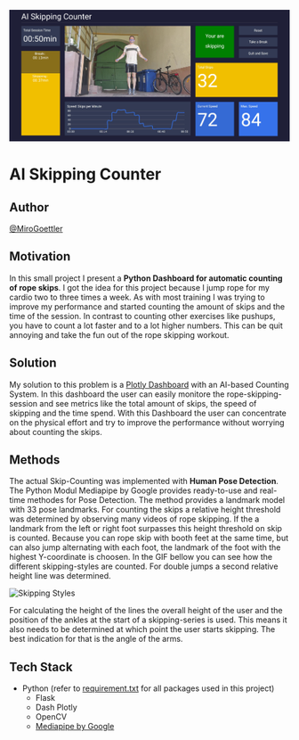![banner](assets/dashboard_screenshot.JPG)

# AI Skipping Counter

## Author
[@MiroGoettler](https://github.com/MiroGoettler)

## Motivation
In this small project I present a **Python Dashboard for automatic counting of rope skips**. I got the idea for this project because I jump rope for my cardio two to three times a week. As with most training I was trying to improve my performance and started counting the amount of skips and the time of the session. In contrast to counting other exercises like pushups, you have to count a lot faster and to a lot higher numbers. This can be quit annoying and take the fun out of the rope skipping workout.

## Solution
My solution to this problem is a [Plotly Dashboard](https://plotly.com/dash/) with an AI-based Counting System. In this dashboard the user can easily monitore the rope-skipping-session and see metrics like the total amount of skips, the speed of skipping and the time spend. With this Dashboard the user can concentrate on the physical effort and try to improve the performance without worrying about counting the skips.

## Methods
The actual Skip-Counting was implemented with **Human Pose Detection**. The Python Modul Mediapipe by Google provides ready-to-use and real-time methodes for Pose Detection. The method provides a landmark model with 33 pose landmarks. For counting the skips a relative height threshold was determined by observing many videos of rope skipping. If the a landmark from the left or right foot surpasses this height threshold on skip is counted. Because you can rope skip with booth feet at the same time, but can also jump alternating with each foot, the landmark of the foot with the highest Y-coordinate is choosen. In the GIF bellow you can see how the different skipping-styles are counted. For double jumps a second relative height line was determined.

![Skipping Styles](assets/skipping_styles.gif)

For calculating the height of the lines the overall height of the user and the position of the ankles at the start of a skipping-series is used. This means it also needs to be determined at which point the user starts skipping. The best indication for that is the angle of the arms. 

## Tech Stack
- Python (refer to [requirement.txt](https://github.com/MiroGoettler/AK_Skipping_Counter/blob/main/requirements.txt) for all packages used in this project)
    - Flask
    - Dash Plotly 
    - OpenCV
    - [Mediapipe by Google](https://google.github.io/mediapipe/getting_started/python.html) 
